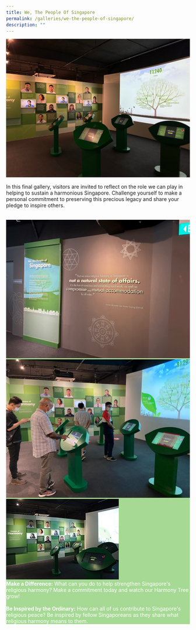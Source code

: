 ```yaml
---
title: We, The People Of Singapore
permalink: /galleries/we-the-people-of-singapore/
description: ""
---
```

![Gallery 4 - Talking Heads](/images/Gallery%204%20Talking%20Heads.jpg)

In this final gallery, visitors are invited to reflect on the role we can play in helping to sustain a harmonious Singapore. Challenge yourself to make a personal commitment to preserving this precious legacy and share your pledge to inspire others.<br /><br />

<div class="row" style="background:#a6d994; color:#fff;">
<div class="col is-6"><img src="/images/Gallery%204%20(1).jpg" alt="Gallery 4" />
	</div>
	<div class="col is-6"><img src="/images/Gallery%204.jpg" alt="Gallery 4 Interaction" />
	</div>
	</div>

<div class="row" style="background:#a6d994; color:#fff;">
<div class="col is-4">
	<img src="/images/G4_highlights.jpg" />
	</div>
	<div class="col is-8"><b>Make a Difference:</b>  What can you do to help strengthen Singapore's religious harmony? Make a commitment today and watch our Harmony Tree grow! <br /><br /><b>Be Inspired by the Ordinary:</b> How can all of us contribute to Singapore's religious peace? Be inspired by fellow Singaporeans as they share what religious harmony means to them.</div></div>